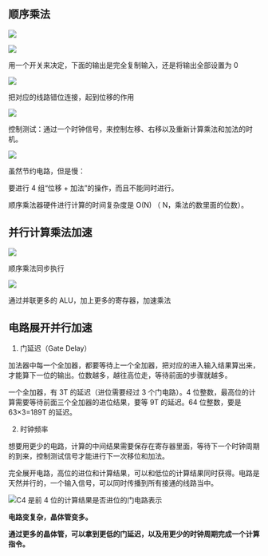## 顺序乘法

![](https://blog-1252173264.cos.ap-shanghai.myqcloud.com/1647150034025-027a2c2b-f849-4806-9f07-2dea97c4e8b9.png)

![](https://blog-1252173264.cos.ap-shanghai.myqcloud.com/1647150161801-5b96f891-a3e5-4e54-b04c-612d2cded3fd.png)

用一个开关来决定，下面的输出是完全复制输入，还是将输出全部设置为 0

![](https://blog-1252173264.cos.ap-shanghai.myqcloud.com/1647150223590-4aa6fb84-c54d-41e1-9882-e3a35f576b12.png)

把对应的线路错位连接，起到位移的作用

![](https://blog-1252173264.cos.ap-shanghai.myqcloud.com/1647150502754-a30aa724-6d77-448f-9098-c26283f28911.png)

控制测试：通过一个时钟信号，来控制左移、右移以及重新计算乘法和加法的时机。

![](https://blog-1252173264.cos.ap-shanghai.myqcloud.com/1647150626841-ebcfc716-d223-42e6-866f-dd27d78001aa.png)

虽然节约电路，但是慢：

要进行 4 组“位移 + 加法”的操作，而且不能同时进行。

顺序乘法器硬件进行计算的时间复杂度是 O(N) （ N，乘法的数里面的位数）。

## 并行计算乘法加速

![](https://blog-1252173264.cos.ap-shanghai.myqcloud.com/1647150863326-f8033bff-66f1-4488-a74a-bd751bc20a51.png)

顺序乘法同步执行

![](https://blog-1252173264.cos.ap-shanghai.myqcloud.com/1647150902586-cf680233-5371-44a7-88b1-e49458350fd4.png)

通过并联更多的 ALU，加上更多的寄存器，加速乘法

## 电路展开并行加速

1. 门延迟（Gate Delay）

加法器中每一个全加器，都要等待上一个全加器，把对应的进入输入结果算出来，才能算下一位的输出。位数越多，越往高位走，等待前面的步骤就越多。

一个全加器，有 3T 的延迟（进位需要经过 3 个门电路）。4 位整数，最高位的计算需要等待前面三个全加器的进位结果，要等 9T 的延迟。64 位整数，要是 63×3=189T 的延迟。

2. 时钟频率

想要用更少的电路，计算的中间结果需要保存在寄存器里面，等待下一个时钟周期的到来，控制测试信号才能进行下一次移位和加法。

完全展开电路，高位的进位和计算结果，可以和低位的计算结果同时获得。电路是天然并行的，一个输入信号，可以同时传播到所有接通的线路当中。

![C4 是前 4 位的计算结果是否进位的门电路表示](https://blog-1252173264.cos.ap-shanghai.myqcloud.com/1647151395881-e976f819-2ec4-4606-9569-ee730ab94367.png)

**电路变复杂，晶体管变多。**

**通过更多的晶体管，可以拿到更低的门延迟，以及用更少的时钟周期完成一个计算指令。**
